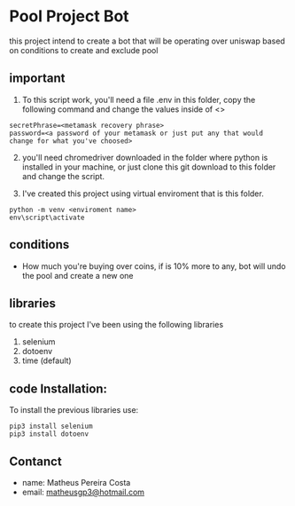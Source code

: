 # Pool Project Bot

this project intend to create a bot that will be operating over uniswap based on conditions to create and exclude pool

## **important**

1. To this script work, you'll need a file .env in this folder, copy the following command and change the values inside of <>

```
secretPhrase=<metamask recovery phrase>
password=<a password of your metamask or just put any that would change for what you've choosed>
```

2. you'll need chromedriver downloaded in the folder where python is installed in your machine, or just clone this git download to this folder and change the script.

3. I've created this project using virtual enviroment that is this folder.

```
python -m venv <enviroment name>
env\script\activate
```

## conditions

* How much you're buying over coins, if is 10% more to any, bot will undo the pool and create a new one

## libraries

to create this project I've been using the following libraries

1. selenium    
2. dotoenv
3. time (default)

## code Installation:
  
 To install the previous libraries use:
 
 ``` 
 pip3 install selenium 
 pip3 install dotoenv
 ```

## Contanct

* name: Matheus Pereira Costa
* email: matheusgp3@hotmail.com
